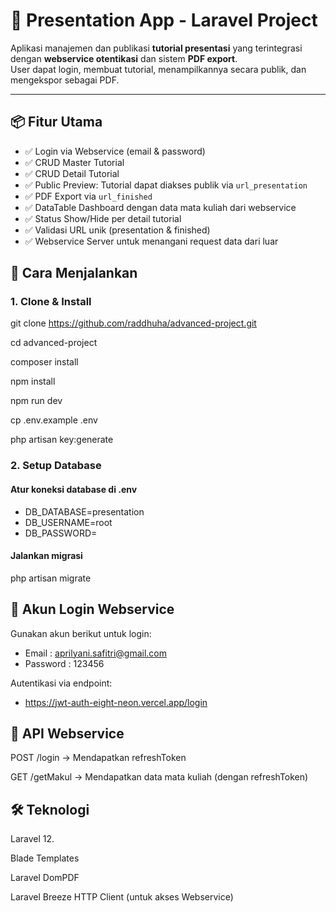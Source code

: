 # 🎯 Presentation App - Laravel Project

Aplikasi manajemen dan publikasi **tutorial presentasi** yang terintegrasi dengan **webservice otentikasi** dan sistem **PDF export**.  
User dapat login, membuat tutorial, menampilkannya secara publik, dan mengekspor sebagai PDF.

---

## 📦 Fitur Utama

- ✅ Login via Webservice (email & password)
- ✅ CRUD Master Tutorial
- ✅ CRUD Detail Tutorial
- ✅ Public Preview: Tutorial dapat diakses publik via `url_presentation`
- ✅ PDF Export via `url_finished`
- ✅ DataTable Dashboard dengan data mata kuliah dari webservice
- ✅ Status Show/Hide per detail tutorial
- ✅ Validasi URL unik (presentation & finished)
- ✅ Webservice Server untuk menangani request data dari luar

## 🚀 Cara Menjalankan
### 1. Clone & Install
git clone https://github.com/raddhuha/advanced-project.git

cd advanced-project

composer install

npm install

npm run dev

cp .env.example .env

php artisan key:generate

### 2. Setup Database
#### Atur koneksi database di .env
- DB_DATABASE=presentation
- DB_USERNAME=root
- DB_PASSWORD=

#### Jalankan migrasi
php artisan migrate

## 🔐 Akun Login Webservice
Gunakan akun berikut untuk login:
- Email    : aprilyani.safitri@gmail.com  
- Password : 123456
  
Autentikasi via endpoint:
- https://jwt-auth-eight-neon.vercel.app/login

## 📄 API Webservice
POST /login → Mendapatkan refreshToken

GET /getMakul → Mendapatkan data mata kuliah (dengan refreshToken)

## 🛠 Teknologi
Laravel 12.

Blade Templates

Laravel DomPDF

Laravel Breeze
HTTP Client (untuk akses Webservice)
